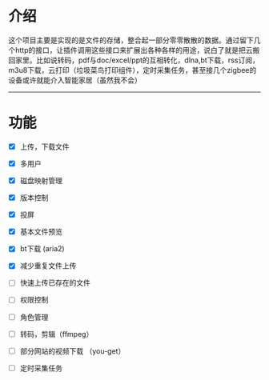 # 介绍
这个项目主要是实现的是文件的存储，整合起一部分零零散散的数据。通过留下几个http的接口，让插件调用这些接口来扩展出各种各样的用途，说白了就是把云搬回家里。比如说转码，pdf与doc/excel/ppt的互相转化，dlna,bt下载，rss订阅，m3u8下载，云打印（垃圾菜鸟打印组件），定时采集任务，甚至接几个zigbee的设备或许就能介入智能家居（虽然我不会）

***

# 功能
- [x] 上传，下载文件
- [x] 多用户
- [x] 磁盘映射管理
- [x] 版本控制
- [x] 投屏
- [x] 基本文件预览
- [x] bt下载 (aria2)
- [x] 减少重复文件上传
- [ ] 快速上传已存在的文件
- [ ] 权限控制
- [ ] 角色管理
- [ ] 转码，剪辑（ffmpeg）
- [ ] 部分网站的视频下载 （you-get）
- [ ] 定时采集任务

